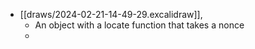 - [[draws/2024-02-21-14-49-29.excalidraw]],
	- An object with a locate function that takes a nonce
	-